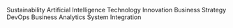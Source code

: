 Sustainability
Artificial Intelligence
Technology Innovation
Business Strategy
DevOps
Business Analytics
System Integration
